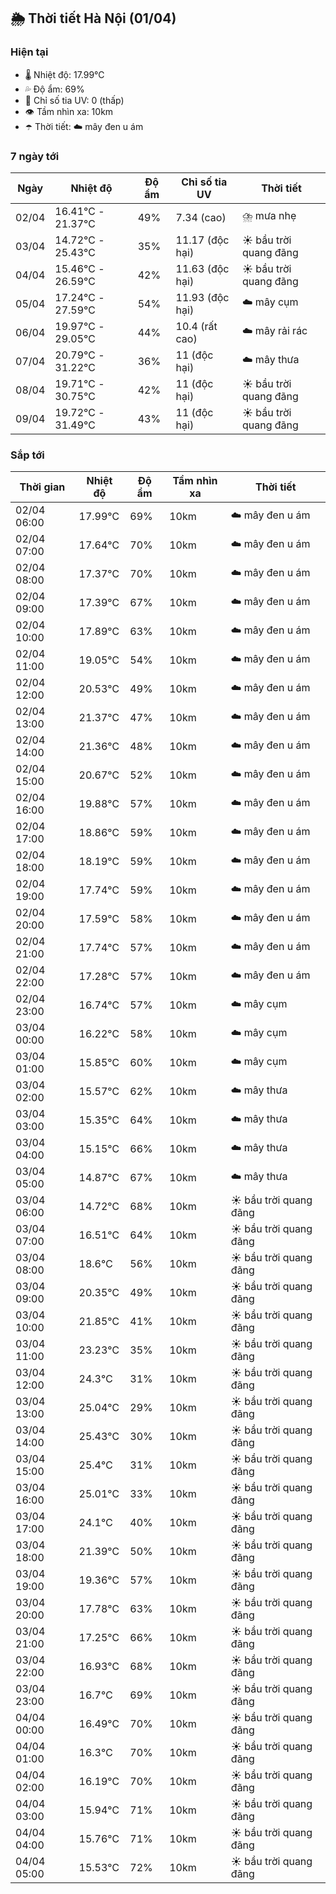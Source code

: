 ## 🌦️ Thời tiết Hà Nội (01/04)

### Hiện tại

- 🌡️ Nhiệt độ: 17.99℃
- 💦 Độ ẩm: 69%
- 🌟 Chỉ số tia UV: 0 (thấp)
- 👁️ Tầm nhìn xa: 10km
- ☂️ Thời tiết: ☁️ mây đen u ám

### 7 ngày tới

| Ngày | Nhiệt độ | Độ ẩm | Chỉ số tia UV | Thời tiết |
| --- | --- | --- | --- | --- |
| 02/04 | 16.41℃ - 21.37℃ | 49% | 7.34 (cao) | ⛈️ mưa nhẹ |
| 03/04 | 14.72℃ - 25.43℃ | 35% | 11.17 (độc hại) | ☀️ bầu trời quang đãng |
| 04/04 | 15.46℃ - 26.59℃ | 42% | 11.63 (độc hại) | ☀️ bầu trời quang đãng |
| 05/04 | 17.24℃ - 27.59℃ | 54% | 11.93 (độc hại) | ☁️ mây cụm |
| 06/04 | 19.97℃ - 29.05℃ | 44% | 10.4 (rất cao) | ☁️ mây rải rác |
| 07/04 | 20.79℃ - 31.22℃ | 36% | 11 (độc hại) | ☁️ mây thưa |
| 08/04 | 19.71℃ - 30.75℃ | 42% | 11 (độc hại) | ☀️ bầu trời quang đãng |
| 09/04 | 19.72℃ - 31.49℃ | 43% | 11 (độc hại) | ☀️ bầu trời quang đãng |

### Sắp tới

| Thời gian | Nhiệt độ | Độ ẩm | Tầm nhìn xa | Thời tiết |
| --- | --- | --- | --- | --- |
| 02/04 06:00 | 17.99℃ | 69% | 10km | ☁️ mây đen u ám |
| 02/04 07:00 | 17.64℃ | 70% | 10km | ☁️ mây đen u ám |
| 02/04 08:00 | 17.37℃ | 70% | 10km | ☁️ mây đen u ám |
| 02/04 09:00 | 17.39℃ | 67% | 10km | ☁️ mây đen u ám |
| 02/04 10:00 | 17.89℃ | 63% | 10km | ☁️ mây đen u ám |
| 02/04 11:00 | 19.05℃ | 54% | 10km | ☁️ mây đen u ám |
| 02/04 12:00 | 20.53℃ | 49% | 10km | ☁️ mây đen u ám |
| 02/04 13:00 | 21.37℃ | 47% | 10km | ☁️ mây đen u ám |
| 02/04 14:00 | 21.36℃ | 48% | 10km | ☁️ mây đen u ám |
| 02/04 15:00 | 20.67℃ | 52% | 10km | ☁️ mây đen u ám |
| 02/04 16:00 | 19.88℃ | 57% | 10km | ☁️ mây đen u ám |
| 02/04 17:00 | 18.86℃ | 59% | 10km | ☁️ mây đen u ám |
| 02/04 18:00 | 18.19℃ | 59% | 10km | ☁️ mây đen u ám |
| 02/04 19:00 | 17.74℃ | 59% | 10km | ☁️ mây đen u ám |
| 02/04 20:00 | 17.59℃ | 58% | 10km | ☁️ mây đen u ám |
| 02/04 21:00 | 17.74℃ | 57% | 10km | ☁️ mây đen u ám |
| 02/04 22:00 | 17.28℃ | 57% | 10km | ☁️ mây đen u ám |
| 02/04 23:00 | 16.74℃ | 57% | 10km | ☁️ mây cụm |
| 03/04 00:00 | 16.22℃ | 58% | 10km | ☁️ mây cụm |
| 03/04 01:00 | 15.85℃ | 60% | 10km | ☁️ mây cụm |
| 03/04 02:00 | 15.57℃ | 62% | 10km | ☁️ mây thưa |
| 03/04 03:00 | 15.35℃ | 64% | 10km | ☁️ mây thưa |
| 03/04 04:00 | 15.15℃ | 66% | 10km | ☁️ mây thưa |
| 03/04 05:00 | 14.87℃ | 67% | 10km | ☁️ mây thưa |
| 03/04 06:00 | 14.72℃ | 68% | 10km | ☀️ bầu trời quang đãng |
| 03/04 07:00 | 16.51℃ | 64% | 10km | ☀️ bầu trời quang đãng |
| 03/04 08:00 | 18.6℃ | 56% | 10km | ☀️ bầu trời quang đãng |
| 03/04 09:00 | 20.35℃ | 49% | 10km | ☀️ bầu trời quang đãng |
| 03/04 10:00 | 21.85℃ | 41% | 10km | ☀️ bầu trời quang đãng |
| 03/04 11:00 | 23.23℃ | 35% | 10km | ☀️ bầu trời quang đãng |
| 03/04 12:00 | 24.3℃ | 31% | 10km | ☀️ bầu trời quang đãng |
| 03/04 13:00 | 25.04℃ | 29% | 10km | ☀️ bầu trời quang đãng |
| 03/04 14:00 | 25.43℃ | 30% | 10km | ☀️ bầu trời quang đãng |
| 03/04 15:00 | 25.4℃ | 31% | 10km | ☀️ bầu trời quang đãng |
| 03/04 16:00 | 25.01℃ | 33% | 10km | ☀️ bầu trời quang đãng |
| 03/04 17:00 | 24.1℃ | 40% | 10km | ☀️ bầu trời quang đãng |
| 03/04 18:00 | 21.39℃ | 50% | 10km | ☀️ bầu trời quang đãng |
| 03/04 19:00 | 19.36℃ | 57% | 10km | ☀️ bầu trời quang đãng |
| 03/04 20:00 | 17.78℃ | 63% | 10km | ☀️ bầu trời quang đãng |
| 03/04 21:00 | 17.25℃ | 66% | 10km | ☀️ bầu trời quang đãng |
| 03/04 22:00 | 16.93℃ | 68% | 10km | ☀️ bầu trời quang đãng |
| 03/04 23:00 | 16.7℃ | 69% | 10km | ☀️ bầu trời quang đãng |
| 04/04 00:00 | 16.49℃ | 70% | 10km | ☀️ bầu trời quang đãng |
| 04/04 01:00 | 16.3℃ | 70% | 10km | ☀️ bầu trời quang đãng |
| 04/04 02:00 | 16.19℃ | 70% | 10km | ☀️ bầu trời quang đãng |
| 04/04 03:00 | 15.94℃ | 71% | 10km | ☀️ bầu trời quang đãng |
| 04/04 04:00 | 15.76℃ | 71% | 10km | ☀️ bầu trời quang đãng |
| 04/04 05:00 | 15.53℃ | 72% | 10km | ☀️ bầu trời quang đãng |

